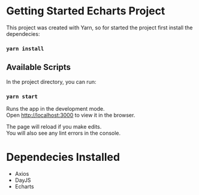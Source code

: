 # Getting Started Echarts Project

This project was created with Yarn, so for started the project first install the dependecies:

### `yarn install`

## Available Scripts

In the project directory, you can run:

### `yarn start`

Runs the app in the development mode.\
Open [http://localhost:3000](http://localhost:3000) to view it in the browser.

The page will reload if you make edits.\
You will also see any lint errors in the console.

# Dependecies Installed

- Axios
- DayJS
- Echarts